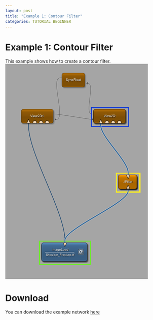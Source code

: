 ```yaml
---
layout: post
title: "Example 1: Contour Filter"
categories: TUTORIAL BEGINNER
---
```


# Example 1: Contour Filter
This example shows how to create a contour filter.
![Screenshot](./image.png)

# Download
You can download the example network [here](./contourFilter.zip)
